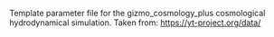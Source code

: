 Template parameter file for the gizmo_cosmology_plus cosmological hydrodynamical simulation. Taken from: https://yt-project.org/data/
